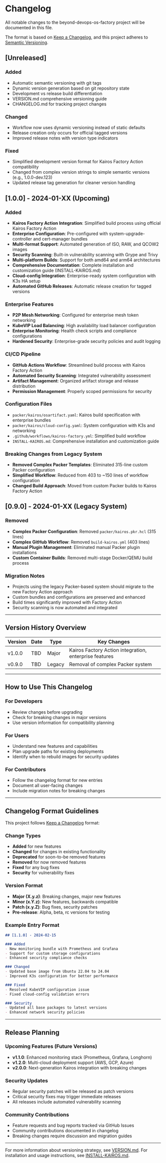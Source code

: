# Changelog

All notable changes to the beyond-devops-os-factory project will be documented in this file.

The format is based on [Keep a Changelog](https://keepachangelog.com/en/1.0.0/),
and this project adheres to [Semantic Versioning](https://semver.org/spec/v2.0.0.html).

## [Unreleased]

### Added
- Automatic semantic versioning with git tags
- Dynamic version generation based on git repository state
- Development vs release build differentiation
- VERSION.md comprehensive versioning guide
- CHANGELOG.md for tracking project changes

### Changed
- Workflow now uses dynamic versioning instead of static defaults
- Release creation only occurs for official tagged versions
- Improved release notes with version type indicators

### Fixed
- Simplified development version format for Kairos Factory Action compatibility
- Changed from complex version strings to simple semantic versions (e.g., 1.0.0-dev.123)
- Updated release tag generation for cleaner version handling

## [1.0.0] - 2024-01-XX (Upcoming)

### Added
- **Kairos Factory Action Integration**: Simplified build process using official Kairos Factory Action
- **Enterprise Configuration**: Pre-configured with system-upgrade-controller and cert-manager bundles
- **Multi-format Support**: Automated generation of ISO, RAW, and QCOW2 images
- **Security Scanning**: Built-in vulnerability scanning with Grype and Trivy
- **Multi-platform Builds**: Support for both amd64 and arm64 architectures
- **Comprehensive Documentation**: Complete installation and customization guide (INSTALL-KAIROS.md)
- **Cloud-config Integration**: Enterprise-ready system configuration with K3s HA setup
- **Automated GitHub Releases**: Automatic release creation for tagged versions

### Enterprise Features
- **P2P Mesh Networking**: Configured for enterprise mesh token networking
- **KubeVIP Load Balancing**: High availability load balancer configuration
- **Enterprise Monitoring**: Health check scripts and compliance configurations
- **Hardened Security**: Enterprise-grade security policies and audit logging

### CI/CD Pipeline
- **GitHub Actions Workflow**: Streamlined build process with Kairos Factory Action
- **Automated Security Scanning**: Integrated vulnerability assessment
- **Artifact Management**: Organized artifact storage and release distribution
- **Permission Management**: Properly scoped permissions for security

### Configuration Files
- `packer/kairos/osartifact.yaml`: Kairos build specification with enterprise bundles
- `packer/kairos/cloud-config.yaml`: System configuration with K3s and networking
- `.github/workflows/kairos-factory.yml`: Simplified build workflow
- `INSTALL-KAIROS.md`: Comprehensive installation and customization guide

### Breaking Changes from Legacy System
- **Removed Complex Packer Templates**: Eliminated 315-line custom Packer configuration
- **Simplified Workflow**: Reduced from 403 to ~150 lines of workflow configuration
- **Changed Build Approach**: Moved from custom Packer builds to Kairos Factory Action

## [0.9.0] - 2024-01-XX (Legacy System)

### Removed
- **Complex Packer Configuration**: Removed `packer/kairos.pkr.hcl` (315 lines)
- **Complex GitHub Workflow**: Removed `build-kairos.yml` (403 lines)
- **Manual Plugin Management**: Eliminated manual Packer plugin installations
- **Custom Container Builds**: Removed multi-stage Docker/QEMU build process

### Migration Notes
- Projects using the legacy Packer-based system should migrate to the new Factory Action approach
- Custom bundles and configurations are preserved and enhanced
- Build times significantly improved with Factory Action
- Security scanning is now automated and integrated

---

## Version History Overview

| Version | Date | Type | Key Changes |
|---------|------|------|-------------|
| v1.0.0 | TBD | Major | Kairos Factory Action integration, enterprise features |
| v0.9.0 | TBD | Legacy | Removal of complex Packer system |

---

## How to Use This Changelog

### For Developers
- Review changes before upgrading
- Check for breaking changes in major versions
- Use version information for compatibility planning

### For Users
- Understand new features and capabilities
- Plan upgrade paths for existing deployments
- Identify when to rebuild images for security updates

### For Contributors
- Follow the changelog format for new entries
- Document all user-facing changes
- Include migration notes for breaking changes

---

## Changelog Format Guidelines

This project follows [Keep a Changelog](https://keepachangelog.com/) format:

### Change Types
- **Added** for new features
- **Changed** for changes in existing functionality
- **Deprecated** for soon-to-be removed features
- **Removed** for now removed features
- **Fixed** for any bug fixes
- **Security** for vulnerability fixes

### Version Format
- **Major (X.y.z)**: Breaking changes, major new features
- **Minor (x.Y.z)**: New features, backwards compatible
- **Patch (x.y.Z)**: Bug fixes, security patches
- **Pre-release**: Alpha, beta, rc versions for testing

### Example Entry Format
```markdown
## [1.1.0] - 2024-02-15

### Added
- New monitoring bundle with Prometheus and Grafana
- Support for custom storage configurations
- Enhanced security compliance checks

### Changed
- Updated base image from Ubuntu 22.04 to 24.04
- Improved K3s configuration for better performance

### Fixed
- Resolved KubeVIP configuration issue
- Fixed cloud-config validation errors

### Security
- Updated all base packages to latest versions
- Enhanced network security policies
```

---

## Release Planning

### Upcoming Features (Future Versions)
- **v1.1.0**: Enhanced monitoring stack (Prometheus, Grafana, Longhorn)
- **v1.2.0**: Multi-cloud deployment support (AWS, GCP, Azure)
- **v2.0.0**: Next-generation Kairos integration with breaking changes

### Security Updates
- Regular security patches will be released as patch versions
- Critical security fixes may trigger immediate releases
- All releases include automated vulnerability scanning

### Community Contributions
- Feature requests and bug reports tracked via GitHub Issues
- Community contributions documented in changelog
- Breaking changes require discussion and migration guides

---

For more information about versioning strategy, see [VERSION.md](VERSION.md).
For installation and usage instructions, see [INSTALL-KAIROS.md](INSTALL-KAIROS.md).